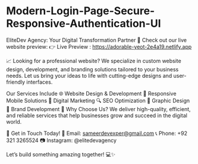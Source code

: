 # Modern-Login-Page-Secure-Responsive-Authentication-UI
EliteDev Agency: Your Digital Transformation Partner
🚀 Check out our live website preview:
👉 Live Preview : https://adorable-yeot-2e4a19.netlify.app

📈 Looking for a professional website? We specialize in custom website design, development, and branding solutions tailored to your business needs. Let us bring your ideas to life with cutting-edge designs and user-friendly interfaces.

Our Services Include
🌐 Website Design & Development
📱 Responsive Mobile Solutions
📢 Digital Marketing
🔍 SEO Optimization
🎨 Graphic Design
🌟 Brand Development
💼 Why Choose Us?
We deliver high-quality, efficient, and reliable services that help businesses grow and succeed in the digital world.

📲 Get in Touch Today!
📧 Email: sameerdevexper@gmail.com
📞 Phone: +92 321 3265524
📷 Instagram: @elitedevagency

Let’s build something amazing together! 💻✨
